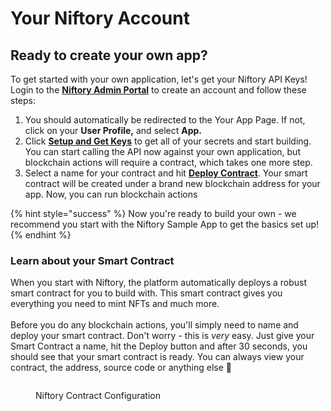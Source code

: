 # Your Niftory Account

## Ready to create your own app?

To get started with your own application, let's get your Niftory API Keys! Login to the [**Niftory Admin Portal**](https://admin.niftory.com/) to create an account and follow these steps:

1. You should automatically be redirected to the Your App Page. If not, click on your **User Profile,** and select **App.**
2. Click [**Setup and Get Keys**](core-concepts/authentication/using-your-api-key.md) to get all of your secrets and start building. You can start calling the API now against your own application, but blockchain actions will require a contract, which takes one more step.
3. Select a name for your contract and hit [**Deploy Contract**](core-concepts/contract.md#contract-deployment). Your smart contract will be created under a brand new blockchain address for your app. Now, you can run blockchain actions

{% hint style="success" %}
Now you're ready to build your own - we recommend you start with the Niftory Sample App to get the basics set up!
{% endhint %}

### Learn about your Smart Contract

When you start with Niftory, the platform automatically deploys a robust smart contract for you to build with. This smart contract gives you everything you need to mint NFTs and much more.\
\
Before you do any blockchain actions, you'll simply need to name and deploy your smart contract. Don't worry - this is _very_ easy. Just give your Smart Contract a name, hit the Deploy button and after 30 seconds, you should see that your smart contract is ready. You can always view your contract, the address, source code or anything else :tada:

<figure><img src="../.gitbook/assets/image%20(8).png" alt=""><figcaption><p>Niftory Contract Configuration</p></figcaption></figure>
